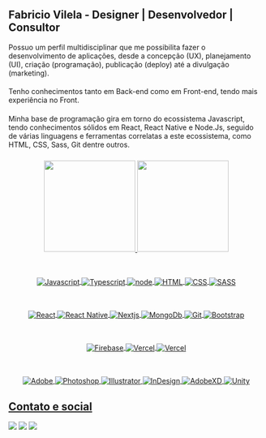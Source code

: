 ## Fabricio Vilela - Designer | Desenvolvedor | Consultor

Possuo um perfil multidisciplinar que me possibilita fazer o desenvolvimento de aplicações, desde a concepção (UX), planejamento (UI), criação (programação), publicação (deploy) até a divulgação (marketing).
####
Tenho conhecimentos tanto em Back-end como em Front-end, tendo mais experiência no Front.
####
Minha base de programação gira em torno do ecossistema Javascript, tendo conhecimentos sólidos em React, React Native e Node.Js, seguido de várias linguagens e ferramentas correlatas a este ecossistema, como HTML, CSS, Sass, Git dentre outros.
###
<div align="center">
  <a href="https://github.com/fabriciovilela">
  <img height="180em" src="https://github-readme-stats.vercel.app/api?username=fabriciovilela&show_icons=true&theme=dark&include_all_commits=true&count_private=true"/>
  <img height="180em" src="https://github-readme-stats.vercel.app/api/top-langs/?username=fabriciovilela&theme=dark"/>
</div>

##

<div align="center" style="display: inline_block"><br>
  <img align="center" alt="Javascript" src="https://img.shields.io/badge/JavaScript-323330?style=for-the-badge&logo=javascript&logoColor=F7DF1E">
  <img align="center" alt="Typescript" src="https://img.shields.io/badge/TypeScript-007ACC?style=for-the-badge&logo=typescript&logoColor=white">
  <img align="center" alt="node" src="https://img.shields.io/badge/Node.js-43853D?style=for-the-badge&logo=node.js&logoColor=white" />
  <img align="center" alt="HTML" src="https://img.shields.io/badge/HTML5-E34F26?style=for-the-badge&logo=html5&logoColor=white">
  <img align="center" alt="CSS" src="https://img.shields.io/badge/CSS-239120?&style=for-the-badge&logo=css3&logoColor=white">
  <img align="center" alt="SASS" src="https://img.shields.io/badge/Sass-CC6699?style=for-the-badge&logo=sass&logoColor=white" />
</div>

##

<div align="center" style="display: inline_block"><br>
  <img align="center" alt="React" src="https://img.shields.io/badge/React-20232A?style=for-the-badge&logo=react&logoColor=61DAFB">
  <img align="center" alt="React Native" src="https://img.shields.io/badge/React_Native-20232A?style=for-the-badge&logo=react&logoColor=61DAFB">
  <img align="center" alt="Nextjs" src="https://img.shields.io/badge/Next-black?style=for-the-badge&logo=next.js&logoColor=white" />
  <img align="center" alt="MongoDb" src="https://img.shields.io/badge/MongoDB-4EA94B?style=for-the-badge&logo=mongodb&logoColor=white" />
  <img align="center" alt="Git" src="https://img.shields.io/badge/GIT-E44C30?style=for-the-badge&logo=git&logoColor=white" />
  <img align="center" alt="Bootstrap" src="https://img.shields.io/badge/bootstrap-%23563D7C.svg?style=for-the-badge&logo=bootstrap&logoColor=white">

</div>
  
##
 <div align="center" style="display: inline_block"><br>
  <img align="center" alt="Firebase" src="https://img.shields.io/badge/Firebase-039BE5?style=for-the-badge&logo=Firebase&logoColor=white" />
  <img align="center" alt="Vercel" src="https://img.shields.io/badge/Vercel-000000?style=for-the-badge&logo=vercel&logoColor=white" />
  <img align="center" alt="Vercel" src="https://img.shields.io/badge/GoogleCloud-%234285F4.svg?style=for-the-badge&logo=google-cloud&logoColor=white" />
</div>
  
##
 <div align="center" style="display: inline_block"><br>
 <img align="center" alt="Adobe" src="https://img.shields.io/badge/adobe-%23FF0000.svg?style=for-the-badge&logo=adobe&logoColor=white" />
 <img align="center" alt="Photoshop" src="https://img.shields.io/badge/adobe%20photoshop-%2331A8FF.svg?style=for-the-badge&logo=adobe%20photoshop&logoColor=white" />
  <img align="center" alt="Illustrator" src="https://img.shields.io/badge/adobe%20illustrator-%23FF9A00.svg?style=for-the-badge&logo=adobe%20illustrator&logoColor=white" />
  <img align="center" alt="InDesign" src="https://img.shields.io/badge/Adobe%20InDesign-49021F?style=for-the-badge&logo=adobeindesign&logoColor=white" />
  <img align="center" alt="AdobeXD" src="https://img.shields.io/badge/Adobe%20XD-470137?style=for-the-badge&logo=Adobe%20XD&logoColor=#FF61F6" />
  <img align="center" alt="Unity" src="https://img.shields.io/badge/Unity-100000?style=for-the-badge&logo=unity&logoColor=white" />
  
</div>

##

## Contato e social

<div> 
  <a href = "mailto:hello@fabriciovilela.com"><img src="https://img.shields.io/badge/-Gmail-%23333?style=for-the-badge&logo=gmail&logoColor=white" target="_blank"></a>
  <a href="https://www.linkedin.com/in/fabricio-vilela-7801baa3/" target="_blank"><img src="https://img.shields.io/badge/-LinkedIn-%230077B5?style=for-the-badge&logo=linkedin&logoColor=white" target="_blank"></a>
  <a href="https://play.google.com/store/apps/developer?id=Tailor+Crow" target="_blank"><img src="https://img.shields.io/badge/Google_Play-414141?style=for-the-badge&logo=google-play&logoColor=white" target="_blank"></a>
  
  

</div>
